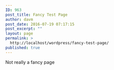 ```yaml
---
ID: 963
post_title: Fancy Test Page
author: davm
post_date: 2016-07-19 07:17:15
post_excerpt: ""
layout: page
permalink: >
  http://localhost/wordpress/fancy-test-page/
published: true
---
```

Not really a fancy page